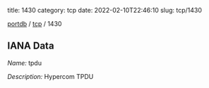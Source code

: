title: 1430
category: tcp
date: 2022-02-10T22:46:10
slug: tcp/1430

[portdb](/) / [tcp](/category/tcp.html) / 1430


## IANA Data

_Name:_ tpdu

_Description:_ Hypercom TPDU


